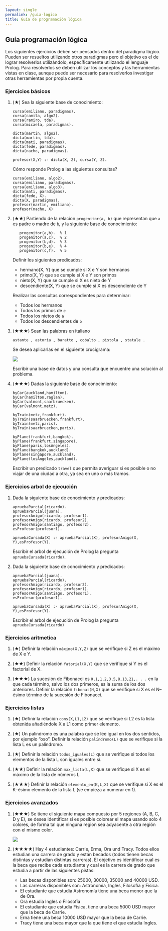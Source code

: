 ```yaml
---
layout: single
permalink: /guia-logico
title: Guía de programación lógica
---
```


## Guía programación lógica

Los siguientes ejercicios deben ser pensados dentro del paradigma lógico. Pueden ser resueltos utilizando otros paradigmas pero el objetivo es el de lograr resolverlos utilizándolo, específicamente utilizando el lenguaje Prolog.
Para resolverlos se deben utilizar los conceptos y las herramientas vistas en clase, aunque puede ser necesario para resolverlos investigar otras herramientas por propia cuenta.

### Ejercicios básicos

1. (★) Sea la siguiente base de conocimiento:

   ```
   cursa(emiliano, paradigmas).
   cursa(camila, algo2).
   cursa(ramiro, tda).
   cursa(micaela, paradigmas).

   dicta(martin, algo2).
   dicta(martin, tda).
   dicta(mati, paradigmas).
   dicta(fede, paradigmas).
   dicta(nacho, paradigmas).

   profesor(X,Y) :- dicta(X, Z), cursa(Y, Z).
   ```

   Cómo responde Prolog a las siguientes consultas?

   ```
   cursa(emiliano, algo2).
   cursa(emiliano, paradigmas).
   cursa(emiliano, algo3).
   dicta(mati, paradigmas).
   dicta(fede, X).
   dicta(X, paradigmas).
   profesor(martin, emiliano).
   profesor(nacho, X)
   ```

2. (★★) Partiendo de la relacion `progenitor(a, b)`  que representan que `a` es padre o madre de `b`, y la siguiente base de conocimiento:
   ```
      progenitor(a,b).  % 1
      progenitor(a,c).  % 2
      progenitor(b,d).  % 3
      progenitor(b,e).  % 4
      progenitor(c,f).  % 5
   ```

   Definir los siguientes predicados:

   * hermano(X, Y) que se cumple si X e Y son hermanos
   * primo(X, Y) que se cumple si X e Y son primos
   * nieto(X, Y) que se cumple si X es nieto de Y
   * descendiente(X, Y) que se cumple si X es descendiente de Y

   Realizar las consultas correspondientes para determinar:

   * Todos los hermanos
   * Todos los primos de `e`
   * Todos los nietos de `a`
   * Todos los descendientes de `b`

3. (★★★) Sean las palabras en italiano

   ```
   astante , astoria , baratto , cobalto , pistola , statale .
   ```

   Se desea aplicarlas en el siguiente crucigrama:

   <img src="{{site.baseurl}}/assets/images/crucigrama.png">

   Escribir una base de datos y una consulta que encuentre una solución al problema.

4. (★★★) Dadas la siguiente base de conocimiento:

   ```
   byCar(auckland,hamilton).
   byCar(hamilton,raglan).
   byCar(valmont,saarbruecken).
   byCar(valmont,metz).

   byTrain(metz,frankfurt).
   byTrain(saarbruecken,frankfurt).
   byTrain(metz,paris).
   byTrain(saarbruecken,paris).

   byPlane(frankfurt,bangkok).
   byPlane(frankfurt,singapore).
   byPlane(paris,losAngeles).
   byPlane(bangkok,auckland).
   byPlane(singapore,auckland).
   byPlane(losAngeles,auckland).
   ```

   Escribir un predicado `travel` que permita averiguar si es posible o no viajar de una ciudad a otra, ya sea en uno o más tramos.

### Ejercicios arbol de ejecución

1. Dada la siguiente base de conocimiento y predicados:

   ```
   apruebaParcial(ricardo).
   apruebaParcial(juana).
   profesorAmigo(ricardo, profesor1).
   profesorAmigo(ricardo, profesor2).
   profesorAmigo(santiago, profesor2).
   esProfesor(profesor1).

   apruebaCursada(X) :- apruebaParcial(X), profesorAmigo(X, Y),esProfesor(Y).
   ```

   Escribir el arbol de ejecución de Prolog la pregunta `apruebaCursada(ricardo)`.

2. Dada la siguiente base de conocimiento y predicados:

   ```
   apruebaParcial(juana).
   apruebaParcial(ricardo).
   profesorAmigo(ricardo, profesor2).
   profesorAmigo(ricardo, profesor1).
   profesorAmigo(santiago, profesor1).
   esProfesor(profesor1).

   apruebaCursada(X) :- apruebaParcial(X), profesorAmigo(X, Y),esProfesor(Y).
   ```

   Escribir el arbol de ejecución de Prolog la pregunta `apruebaCursada(ricardo)`

### Ejercicios aritmetica

1. (★) Definir la relación `máximo(X,Y,Z)` que se verifique si Z es el máximo de X e Y.

2. (★★) Definir la relación `fatorial(X,Y)` que se verifique si Y es el factorial de X.

3. (★★★) La sucesión de Fibonacci es `0,1,1,2,3,5,8,13,21,. . .` en la que cada término, salvo los dos primeros, es la suma de los dos anteriores. Definir la relación `fibonai(N,X)` que se verifique si X es el N–ésimo término de la sucesión de Fibonacci.

### Ejercicios listas

1. (★) Definir la relación `cons(X,L1,L2)` que se verifique si L2 es la lista obtenida añadiéndole X a L1 como primer elemento.

2. (★) Un palíndromo es una palabra que se lee igual en los dos sentidos, por ejemplo “oso”. Definir la relación `palíndromo(L)` que se verifique si la lista L es un palíndromo.

3. (★) Definir la relación `todos_iguales(L)` que se verifique si todos los elementos de la lista L son iguales entre sí.

4. (★★) Definir la relación `max_lista(L,X)` que se verifique si X es el máximo de la lista de números L.

5. (★★★) Definir la relación `elemento_en(K,L,X)` que se verifique si X es el K–ésimo elemento de la lista L (se empieza a numerar en 1).

### Ejercicios avanzados

1. (★★★) Se tiene el siguiente mapa compuesto por 5 regiones (A, B, C, D y E), se desea identificar si es posible colorear el
mapa usando solo 4 colores, de forma tal que ninguna region sea adyacente a otra región con el mismo color.

   <img src="{{site.baseurl}}/assets/images/4-color-problem.png">

2. (★★★★) Hay 4 estudiantes:  Carrie, Erma, Ora und Tracy.
   Todos ellos estudian una carrera de grado y están becados (todos tienen
   becas distintas y estudian distintas carreras).
   El objetivo es identificar cual es la beca que recibe cada estudiante
   y cual es la carrera de grado que estudia a partir de las siguientes
   pistas:

   - Las becas disponibles son: 25000, 30000, 35000 and 40000 USD.
   - Las carreras disponibles son: Astronomia, Ingles, Filosofía y Física.
   - El estudiante que estudia Astronomía tiene una beca menor que la de Ora.
   - Ora estudia Ingles o Filosofía
   - El estudiante que estudia Física, tiene una beca 5000 USD mayor que la beca de Carrie.
   - Erna tiene una beca 10000 USD mayor que la beca de Carrie.
   - Tracy tiene una beca mayor que la que tiene el que estudia Ingles.

